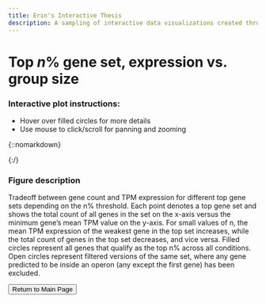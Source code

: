 ```yaml
---
title: Erin's Interactive Thesis
description: A sampling of interactive data visualizations created throughout my PhD research.
---
```


# Top _n_% gene set, expression vs. group size

### Interactive plot instructions:
* Hover over filled circles for more details
* Use mouse to click/scroll for panning and zooming

{::nomarkdown}
<!DOCTYPE html>
<html>
<head>
  <style>
    .error {
        color: red;
    }
  </style>
  <script type="text/javascript" src="https://cdn.jsdelivr.net/npm//vega@5"></script>
  <script type="text/javascript" src="https://cdn.jsdelivr.net/npm//vega-lite@4.17.0"></script>
  <script type="text/javascript" src="https://cdn.jsdelivr.net/npm//vega-embed@6"></script>
</head>
<body>
  <div id="vis" style="position:relative; left:-10%;"></div>
  <script>
    (function(vegaEmbed) {
      var spec = {"config": {"view": {"continuousWidth": 400, "continuousHeight": 300, "strokeOpacity": 0}, "axis": {"labelFontSize": 14, "titleFontSize": 14}, "title": {"fontSize": 16}}, "layer": [{"mark": {"type": "circle", "size": 100}, "encoding": {"color": {"type": "ordinal", "field": "n", "legend": null, "scale": {"scheme": "viridis"}}, "tooltip": [{"type": "quantitative", "field": "n", "title": "Top n%"}, {"type": "quantitative", "field": "loc_count", "title": "Num loci in top n%"}, {"type": "quantitative", "field": "loc_count_filt", "title": "Num loci in top n% after operon filtering"}, {"type": "quantitative", "field": "min_exp", "title": "Min. ave. expr. in top n%"}], "x": {"type": "quantitative", "axis": {"grid": false, "title": "Number of loci in top n%"}, "field": "loc_count"}, "y": {"type": "quantitative", "axis": {"grid": false, "title": "Min. mean TPM of loci in top n%"}, "field": "min_exp"}}, "selection": {"selector002": {"type": "interval", "bind": "scales", "encodings": ["x", "y"]}}}, {"mark": {"type": "point", "size": 100}, "encoding": {"color": {"type": "ordinal", "field": "n", "legend": null, "scale": {"scheme": "viridis"}}, "tooltip": [{"type": "quantitative", "field": "n", "title": "Top N%"}, {"type": "quantitative", "field": "loc_count", "title": "Num loci in top n%"}, {"type": "quantitative", "field": "loc_count_filt", "title": "Num loci in top n% after operon filtering"}, {"type": "quantitative", "field": "min_exp", "title": "Min. ave. expr. in top n%"}], "x": {"type": "quantitative", "field": "loc_count_filt"}, "y": {"type": "quantitative", "field": "min_exp"}}}, {"mark": "rule", "encoding": {"color": {"type": "ordinal", "field": "n", "legend": null, "scale": {"scheme": "viridis"}}, "x": {"type": "quantitative", "field": "loc_count_filt"}, "x2": {"field": "loc_count"}, "y": {"type": "quantitative", "field": "min_exp"}}}, {"mark": {"type": "text", "align": "left", "angle": 335, "baseline": "middle", "color": "black", "dx": 5, "dy": -7, "size": 14}, "encoding": {"text": {"type": "nominal", "field": "n"}, "x": {"type": "quantitative", "field": "loc_count"}, "y": {"type": "quantitative", "field": "min_exp"}}, "transform": [{"calculate": "\"Top \" + datum.n + \"%\"", "as": "n"}]}], "data": {"name": "data-29352f19b76db6673fedcc2ec0518b04"}, "title": "Tradeoff between count and expression of top n% threshold", "$schema": "https://vega.github.io/schema/vega-lite/v4.0.2.json", "datasets": {"data-29352f19b76db6673fedcc2ec0518b04": [{"n": 1, "loc_count": 14, "loc_count_filt": 8, "min_exp": 3022.573901254243}, {"n": 2, "loc_count": 26, "loc_count_filt": 17, "min_exp": 1653.4809308825345}, {"n": 3, "loc_count": 37, "loc_count_filt": 25, "min_exp": 1131.6483177945438}, {"n": 4, "loc_count": 56, "loc_count_filt": 35, "min_exp": 930.2236840236529}, {"n": 5, "loc_count": 84, "loc_count_filt": 43, "min_exp": 667.4937748488659}, {"n": 6, "loc_count": 107, "loc_count_filt": 55, "min_exp": 469.3001818315513}, {"n": 7, "loc_count": 127, "loc_count_filt": 65, "min_exp": 369.78844153640347}, {"n": 8, "loc_count": 153, "loc_count_filt": 78, "min_exp": 313.0012225467378}, {"n": 9, "loc_count": 178, "loc_count_filt": 92, "min_exp": 313.0012225467378}, {"n": 10, "loc_count": 197, "loc_count_filt": 103, "min_exp": 259.9996722329314}]}};
      var embedOpt = {"mode": "vega-lite"};

      function showError(el, error){
          el.innerHTML = ('<div class="error" style="color:red;">'
                          + '<p>JavaScript Error: ' + error.message + '</p>'
                          + "<p>This usually means there's a typo in your chart specification. "
                          + "See the javascript console for the full traceback.</p>"
                          + '</div>');
          throw error;
      }
      const el = document.getElementById('vis');
      vegaEmbed("#vis", spec, embedOpt)
        .catch(error => showError(el, error));
    })(vegaEmbed);

  </script>
</body>
</html>
{:/}

### Figure description
Tradeoff between gene count and TPM expression for different top gene sets depending on the n% threshold. Each point denotes a top gene set and shows the total count of all genes in the set on the x-axis versus the minimum gene’s mean TPM value on the y-axis. For small values of n, the mean TPM expression of the weakest gene in the top set increases, while the total count of genes in the top set decreases, and vice versa. Filled circles represent all genes that qualify as the top n% across all conditions. Open circles represent filtered versions of the same set, where any gene predicted to be inside an operon (any except the first gene) has been excluded.


<button onclick="location.href='https://erinhwilson.github.io/interactive-thesis'" 
        type="button">Return to Main Page
</button>
